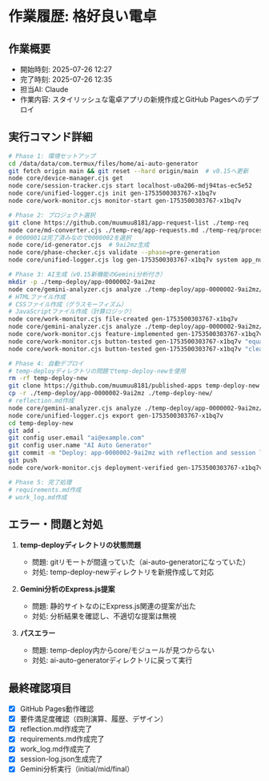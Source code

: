 # 作業履歴: 格好良い電卓

## 作業概要
- 開始時刻: 2025-07-26 12:27
- 完了時刻: 2025-07-26 12:35
- 担当AI: Claude
- 作業内容: スタイリッシュな電卓アプリの新規作成とGitHub Pagesへのデプロイ

## 実行コマンド詳細
```bash
# Phase 1: 環境セットアップ
cd /data/data/com.termux/files/home/ai-auto-generator
git fetch origin main && git reset --hard origin/main  # v0.15へ更新
node core/device-manager.cjs get
node core/session-tracker.cjs start localhost-u0a206-mdj94tas-ec5e52
node core/unified-logger.cjs init gen-1753500303767-x1bq7v
node core/work-monitor.cjs monitor-start gen-1753500303767-x1bq7v

# Phase 2: プロジェクト選択
git clone https://github.com/muumuu8181/app-request-list ./temp-req
node core/md-converter.cjs ./temp-req/app-requests.md ./temp-req/processed.json
# 0000001は完了済みなので0000002を選択
node core/id-generator.cjs  # 9ai2mz生成
node core/phase-checker.cjs validate --phase=pre-generation
node core/unified-logger.cjs log gen-1753500303767-x1bq7v system app_number_assigned

# Phase 3: AI生成（v0.15新機能のGemini分析付き）
mkdir -p ./temp-deploy/app-0000002-9ai2mz
node core/gemini-analyzer.cjs analyze ./temp-deploy/app-0000002-9ai2mz/ initial
# HTMLファイル作成
# CSSファイル作成（グラスモーフィズム）
# JavaScriptファイル作成（計算ロジック）
node core/work-monitor.cjs file-created gen-1753500303767-x1bq7v
node core/gemini-analyzer.cjs analyze ./temp-deploy/app-0000002-9ai2mz/ mid
node core/work-monitor.cjs feature-implemented gen-1753500303767-x1bq7v
node core/work-monitor.cjs button-tested gen-1753500303767-x1bq7v "equals" true
node core/work-monitor.cjs button-tested gen-1753500303767-x1bq7v "clearHistory" true

# Phase 4: 自動デプロイ
# temp-deployディレクトリの問題でtemp-deploy-newを使用
rm -rf temp-deploy-new
git clone https://github.com/muumuu8181/published-apps temp-deploy-new
cp -r ./temp-deploy/app-0000002-9ai2mz ./temp-deploy-new/
# reflection.md作成
node core/gemini-analyzer.cjs analyze ./temp-deploy/app-0000002-9ai2mz/ final
node core/unified-logger.cjs export gen-1753500303767-x1bq7v
cd temp-deploy-new
git add .
git config user.email "ai@example.com"
git config user.name "AI Auto Generator"
git commit -m "Deploy: app-0000002-9ai2mz with reflection and session log"
git push
node core/work-monitor.cjs deployment-verified gen-1753500303767-x1bq7v

# Phase 5: 完了処理
# requirements.md作成
# work_log.md作成
```

## エラー・問題と対処
1. **temp-deployディレクトリの状態問題**
   - 問題: gitリモートが間違っていた（ai-auto-generatorになっていた）
   - 対処: temp-deploy-newディレクトリを新規作成して対応

2. **Gemini分析のExpress.js提案**
   - 問題: 静的サイトなのにExpress.js関連の提案が出た
   - 対処: 分析結果を確認し、不適切な提案は無視

3. **パスエラー**
   - 問題: temp-deploy内からcore/モジュールが見つからない
   - 対処: ai-auto-generatorディレクトリに戻って実行

## 最終確認項目
- [x] GitHub Pages動作確認
- [x] 要件満足度確認（四則演算、履歴、デザイン）
- [x] reflection.md作成完了
- [x] requirements.md作成完了
- [x] work_log.md作成完了
- [x] session-log.json生成完了
- [x] Gemini分析実行（initial/mid/final）